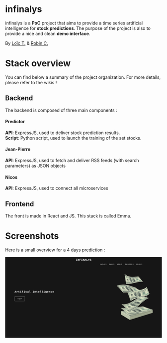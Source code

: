 # infinalys

infinalys is a **PoC** project that aims to provide a time series artificial intelligence for **stock predictions**.
The purpose of the project is also to provide a nice and clean **demo interface**.

By [Loïc T.](https://github.com/loicttn) & [Robin C.](https://github.com/Ltsrc)

# Stack overview

You can find below a summary of the project organization. For more details, please refer to the wikis !

## Backend

The backend is composed of three main components :

#### Predictor

**API**: ExpressJS, used to deliver stock prediction results.  
**Script**: Python script, used to launch the training of the set stocks.

#### Jean-Pierre

**API**: ExpressJS, used to fetch and deliver RSS feeds (with search parameters) as JSON objects

#### Nicos

**API**: ExpressJS, used to connect all microservices

## Frontend

The front is made in React and JS. This stack is called Emma.

# Screenshots

Here is a small overview for a 4 days prediction :

![1](./assets/demo.gif)
